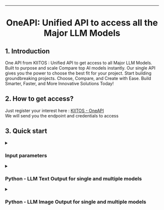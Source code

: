 <!-- markdownlint-disable first-line-h1 -->
<!-- markdownlint-disable html -->
<!-- markdownlint-disable no-duplicate-header -->

<hr>

<div align="center">
<h1>OneAPI: Unified API to access all the Major LLM Models</h1>
</div>

## 1. Introduction

One API  from KIITOS : Unified API to get access to all Major LLM Models.
Built to purpose and scale 
Compare top AI models instantly.  Our single API gives you the power to choose the best fit for your project. 
Start building groundbreaking projects.
Choose, Compare, and Create with Ease. Build Smarter, Faster, and More Innovative Solutions Today!

## 2. How to get access?

<div> Just register your interest here : <a href="https://kiitos.app/multiple_ai_api" target="_blank">KIITOS - OneAPI</a> </div>
<div> We will send you the endpoint and credentials to access </div> 

## 3. Quick start

<details>
<summary><h3>Input parameters</h3></summary>

<div>prompt : < Holds the question which needs to be passed to LLM Models > </div>
<div>ai_name : < Pass the desired name of the AI LLM Model > </div>
<div>request_type : < default is 'text' > </div>    
<div>&nbsp</div>
<div>Accepted names for ai_name : grok , google , openai , claude , deepseek , all </div>
<div>Accepted names for request_type : image, text </div>
<div>&nbsp</div>
<div>Example:</div>

```shell
prompt : what is your name
ai_name : grok
request_type : text
```
</details>

<details>
<summary><h3>Python - LLM Text Output for single and multiple models</h3></summary>
<div>&nbsp</div>
Single LLM as parameter
<div>&nbsp</div>
Suggested to have `Python >= 3.8` environment  
<div>&nbsp</div>

```shell
import requests

# The API endpoint
url = "https://api-kiitos.com/v1/services/oneapi-ai?key=<API_KEY>"

# Data to be sent
data = {
    "prompt": 'what is your name and who created you?',
    "ai_name" : 'grok'
}

# A POST request to the API
response = requests.post(url, json=data)

# Print the response
response_json = response.json()
print(response.status_code) 
print(response_json['content']['message'])
print(response_json['content']['ai_model_name'])
```
Sample output :

```shell
print(response_json['content']['message'])
```
My name is Grok, and I was created by the brilliant minds at xAI, Elon Musk's company dedicated to understanding the true nature of the universe. Do you have any questions or tasks I can help with?
```shell
print(response_json['content']['ai_model_name'])
```
grok-2-latest

<div>&nbsp</div>
Multi LLM as parameter
<div>&nbsp</div>
Suggested to have `Python >= 3.8` environment  
<div>&nbsp</div>

```shell
import requests

# The API endpoint
url = "https://api-kiitos.com/v1/services/oneapi-ai?key=<API_KEY>"

# Data to be sent
data = {
    "prompt": 'what is your name and who created you?',
    "ai_name" : 'all'
}

# A POST request to the API
response = requests.post(url, json=data)


# Print the response
response_json = response.json()
print(response.status_code) 
print(response_json['content'])
print(response_json['content']['claude_result'])
print(response_json['content']['claude_result']['message'])
```

Sample output :

```shell
print(response_json['content'])
```
```shell
{'claude_result': {'ai_model_name': 'claude-3-5-sonnet-20241022', 'error': 'na', 'message': "I'm Claude, an AI assistant created by Anthropic. I aim to be direct and honest about what I am.", 'status': 'SUCCESS'}, 'deekseek_result': {'ai_model_name': 'deepseek-chat', 'error': 'na', 'message': "I am an AI language model created by OpenAI, and you can call me ChatGPT. I don't have a personal name, but I'm here to assist you with information, answer questions, and help with various tasks. Let me know how I can assist you!", 'status': 'SUCCESS'}, 'google_result': {'ai_model_name': 'gemini-2.0-flash', 'error': 'na', 'message': 'I am a large language model, trained by Google.\n', 'status': 'SUCCESS'}, 'grok_result': {'ai_model_name': 'grok-2-latest', 'error': 'na', 'message': "My name is Grok, and I was created by the brilliant minds at xAI, Elon Musk's company dedicated to understanding the true nature of the universe. Do you have any questions or tasks I can help with?", 'status': 'SUCCESS'}, 'openai_result': {'ai_model_name': 'gpt-4o', 'error': 'na', 'message': 'I am called ChatGPT, and I was created by OpenAI.', 'status': 'SUCCESS'}}
```
```shell
print(response_json['content']['claude_result'])
```
```shell
{'ai_model_name': 'claude-3-5-sonnet-20241022', 'error': 'na', 'message': "I'm Claude, an AI assistant created by Anthropic. I aim to be direct and honest about what I am.", 'status': 'SUCCESS'}
```
```shell
print(response_json['content']['claude_result']['message'])
```
```shell
I'm Claude, an AI assistant created by Anthropic. I aim to be direct and honest about what I am.
```
</details>
<details>
<summary><h3>Python - LLM Image Output for single and multiple models</h3></summary>
<div>&nbsp</div>
Single LLM as parameter
<div>&nbsp</div>    
Suggested to have `Python >= 3.8` environment  
<div>&nbsp</div>
**Note** : Currently no need to pass the LLM model, all images are defauled to Grok. Work in progress to add multiple LLM models
<div>&nbsp</div>
    
```
    import requests
    # The API endpoint
    url = "https://api-kiitos.com/v1/services/oneapi-ai?key=<API_KEY>"
    
    # Data to be sent
    data = {
        "prompt": 'dog relaxing on a beach',
        "request_type": 'image'
    }
    
    # A POST request to the API
    response = requests.post(url, json=data)
    
    # Print the response
    response_json = response.json()
    print(response.status_code) 
    print(response_json['content']['message'])
    print(response_json['content']['ai_model_name'])
```
Sample output :

```
print(response_json['content']['message'])
https://storage.googleapis.com/get-ai-images/ai_image_0df09366-b8e0-4bb4-af66-ed3de830d245-20250418183152128.jpeg
```
<p align="center">
  <img width="80%" src="https://storage.googleapis.com/get-ai-images/ai_image_0df09366-b8e0-4bb4-af66-ed3de830d245-20250418183152128.jpeg">
</p>

<div>&nbsp</div>    
Multiple LLM as parameter - Work in progress
<div>&nbsp</div>    

